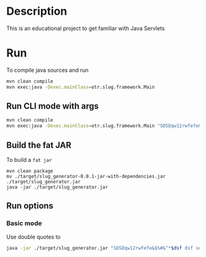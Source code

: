 # Description

This is an educational project to get familiar with Java Servlets

# Run

To compile java sources and run

```bash
mvn clean compile
mvn exec:java -Dexec.mainClass=otr.slug.framework.Main
```

## Run CLI mode with args

```bash
mvn clean compile
mvn exec:java -Dexec.mainClass=otr.slug.framework.Main "SDSDqw12rwfefe&$%#&^*$dsf dsf sdfew"
```

## Build the fat JAR

To build a `fat jar`

```shell
mvn clean package
mv ./target/slug_generator-0.0.1-jar-with-dependencies.jar ./target/slug_generator.jar
java -jar ./target/slug_generator.jar
```

## Run options

### Basic mode

Use double quotes to

```bash
java -jar ./target/slug_generator.jar "SDSDqw12rwfefe&$%#&^*$dsf dsf sdfew"
```

